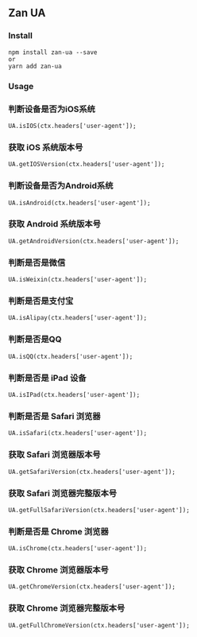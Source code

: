 ## Zan UA

### Install

```
npm install zan-ua --save
or
yarn add zan-ua
```

### Usage

### 判断设备是否为iOS系统

```
UA.isIOS(ctx.headers['user-agent']);
```

### 获取 iOS 系统版本号

```
UA.getIOSVersion(ctx.headers['user-agent']);
```

### 判断设备是否为Android系统

```
UA.isAndroid(ctx.headers['user-agent']);
```

### 获取 Android 系统版本号

```
UA.getAndroidVersion(ctx.headers['user-agent']);
```

### 判断是否是微信

```
UA.isWeixin(ctx.headers['user-agent']);
```

### 判断是否是支付宝

```
UA.isAlipay(ctx.headers['user-agent']);
```

### 判断是否是QQ

```
UA.isQQ(ctx.headers['user-agent']);
```

### 判断是否是 iPad 设备

```
UA.isIPad(ctx.headers['user-agent']);
```

### 判断是否是 Safari 浏览器

```
UA.isSafari(ctx.headers['user-agent']);
```

### 获取 Safari 浏览器版本号

```
UA.getSafariVersion(ctx.headers['user-agent']);
```

### 获取 Safari 浏览器完整版本号

```
UA.getFullSafariVersion(ctx.headers['user-agent']);
```

### 判断是否是 Chrome 浏览器

```
UA.isChrome(ctx.headers['user-agent']);
```

### 获取 Chrome 浏览器版本号

```
UA.getChromeVersion(ctx.headers['user-agent']);
```

### 获取 Chrome 浏览器完整版本号

```
UA.getFullChromeVersion(ctx.headers['user-agent']);
```
